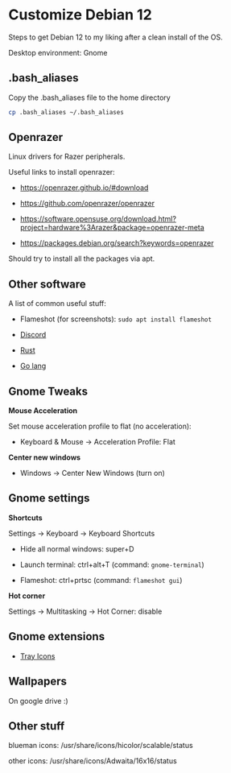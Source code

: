 # Customize Debian 12

Steps to get Debian 12 to my liking after a clean install of the OS.

Desktop environment: Gnome

## .bash_aliases

Copy the .bash_aliases file to the home directory

```bash
cp .bash_aliases ~/.bash_aliases
```

## Openrazer

Linux drivers for Razer peripherals.

Useful links to install openrazer:

- https://openrazer.github.io/#download

- https://github.com/openrazer/openrazer

- https://software.opensuse.org/download.html?project=hardware%3Arazer&package=openrazer-meta

- https://packages.debian.org/search?keywords=openrazer

Should try to install all the packages via apt.

## Other software

A list of common useful stuff:

- Flameshot (for screenshots): `sudo apt install flameshot`

- [Discord](https://discord.com/download)

- [Rust](https://www.rust-lang.org/tools/install)

- [Go lang](https://go.dev/doc/install)

## Gnome Tweaks

**Mouse Acceleration**

Set mouse acceleration profile to flat (no acceleration):

- Keyboard & Mouse -> Acceleration Profile: Flat

**Center new windows**

- Windows -> Center New Windows (turn on)

## Gnome settings

**Shortcuts**

Settings -> Keyboard -> Keyboard Shortcuts

- Hide all normal windows: super+D

- Launch terminal: ctrl+alt+T (command: `gnome-terminal`)

- Flameshot: ctrl+prtsc (command: `flameshot gui`)

**Hot corner**

Settings -> Multitasking -> Hot Corner: disable

## Gnome extensions

- [Tray Icons](https://github.com/MartinPL/Tray-Icons-Reloaded)

## Wallpapers

On google drive \:)

## Other stuff

blueman icons: /usr/share/icons/hicolor/scalable/status

other icons: /usr/share/icons/Adwaita/16x16/status
